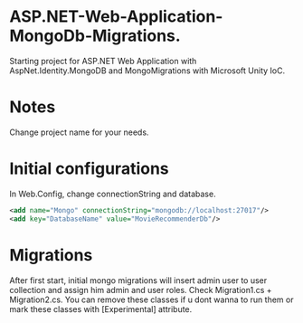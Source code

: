 # ASP.NET-Web-Application-MongoDb-Migrations.
Starting project for ASP.NET Web Application  with AspNet.Identity.MongoDB and MongoMigrations with Microsoft Unity IoC.

# Notes
Change project name for your needs.

# Initial configurations
In Web.Config, change connectionString and database.
```xml
<add name="Mongo" connectionString="mongodb://localhost:27017"/>
<add key="DatabaseName" value="MovieRecommenderDb"/>
```

# Migrations
After first start, initial mongo migrations will insert admin user to user collection and assign him admin and user roles.
Check Migration1.cs + Migration2.cs.
You can remove these classes if u dont wanna to run them or mark these classes with [Experimental] attribute.

